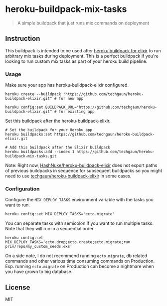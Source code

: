 # heroku-buildpack-mix-tasks
> A simple buildpack that just runs mix commands on deployment

## Instruction

This buildpack is intended to be used after [heroku buildpack for elixir](https://github.com/HashNuke/heroku-buildpack-elixir) to run arbitrary mix tasks during deployment. This is a perfect buildpack if you're looking to run custom mix tasks as part of your heroku build pipeline.

### Usage

Make sure your app has heroku-buildpack-elixir configured.

```shell
heroku create --buildpack "https://github.com/techgaun/heroku-buildpack-elixir.git" # for new app

heroku config:set BUILDPACK_URL="https://github.com/techgaun/heroku-buildpack-elixir.git" # for existing app
```

Set this buildpack after the heroku-buildpack-elixir.

```shell
# Set the buildpack for your Heroku app
heroku buildpacks:set https://github.com/techgaun/heroku-buildpack-elixir.git

# Add this buildpack after the Elixir buildpack
heroku buildpacks:add --index 1 https://github.com/techgaun/heroku-buildpack-mix-tasks.git
```

Note: Right now, [HashNuke/heroku-buildpack-elixir](https://github.com/HashNuke/heroku-buildpack-elixir) does not export paths of previous buildpacks in sequence for subsequent buildpacks so you might need to use [techgaun/heroku-buildpack-elixir](https://github.com/techgaun/heroku-buildpack-elixir) in some cases.

### Configuration

Configure the `MIX_DEPLOY_TASKS` environment variable with the tasks you want to run.

```shell
heroku config:set MIX_DEPLOY_TASKS='ecto.migrate'
```

You can separate tasks with semicolon if you want to run multiple tasks. Note that they will run in a sequential order.

```shell
heroku config:set MIX_DEPLOY_TASKS='ecto.drop;ecto.create;ecto.migrate;run priv/repo/my_custom_seeds.exs'
```

On a side note, I do not recommend running `ecto.migrate`, db related commands and other various time consuming commands on Production. Esp. running `ecto.migrate` on Production can become a nightmare when you have grown to big database.

## License
MIT
